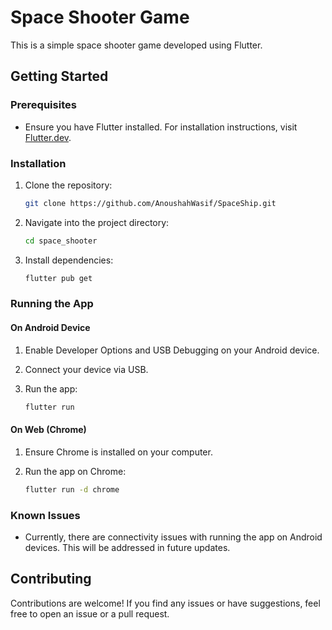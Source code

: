 # Space Shooter Game

This is a simple space shooter game developed using Flutter.

## Getting Started

### Prerequisites

- Ensure you have Flutter installed. For installation instructions, visit [Flutter.dev](https://flutter.dev/docs/get-started/install).

### Installation

1. Clone the repository:

   ```bash
   git clone https://github.com/AnoushahWasif/SpaceShip.git
   ```

2. Navigate into the project directory:

   ```bash
   cd space_shooter
   ```

3. Install dependencies:

   ```bash
   flutter pub get
   ```

### Running the App

#### On Android Device

1. Enable Developer Options and USB Debugging on your Android device.
2. Connect your device via USB.
3. Run the app:

   ```bash
   flutter run
   ```

#### On Web (Chrome)

1. Ensure Chrome is installed on your computer.
2. Run the app on Chrome:

   ```bash
   flutter run -d chrome
   ```

### Known Issues

- Currently, there are connectivity issues with running the app on Android devices. This will be addressed in future updates.

## Contributing

Contributions are welcome! If you find any issues or have suggestions, feel free to open an issue or a pull request.

